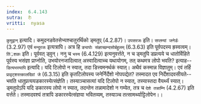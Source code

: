 ```yaml
---
index:  6.4.143
sutra:  टेः
vritti:  nyasa
---
```


`कुमुद्वान्` इत्यादि। कमुदनडवेतसेभ्यश्चातुरर्थिको ड्मतुप् (4.2.87)। `उपसरजः` इति। `सप्तम्यां जनेर्डः` (3.2.97) एवं `मन्दुरजः` इत्यत्रापि। अत्र हि `ङ्यापोः संज्ञाच्छन्दसोर्बहुलम्` (6.3.63) इति पूर्वपदस्य ह्रस्वत्वम्। `तिं्रशकः` इति। पूर्ववत् ड्वुन्। ननु च `भस्य` (6.4.129) इत्यनुवर्त्तते, न च ड्मतुपि डप्रत्यये च धातोर्विहिते पूर्वस्य भसंज्ञा प्राप्नोति, उभयोरनजादित्वात् अस्वादित्वाच्च यथायोगम्, तत् कथमत्र लोपो भवति? इत्याह--`डित्यभस्यापि` इत्यादि। यदि टिलोपो न स्यात्, तदा डित्त्वमनर्थकं स्यात्। अथैवं कस्मान्न विज्ञातुम्। एवं तर्हि `प्रावृट्शरत्कालदिवां जे` (6.3.15) इति कृतटिलोपस्य जनेर्निर्देशो नोपपद्येत? तस्मादत एव निर्देशादवसीयते--भवति धातुप्रत्ययडकारस्येत्संज्ञेति। तस्याञ्चासत्यां यदि टिलोपो न स्यात्, तस्यास्तदा वैयर्थ्यं स्यात्। ड्मतुपोऽपि यदि डकारस्य लोपो न स्यात्, तदन्तेन तन्नामादेशो न गम्येत, तत्र च `देशे तन्नाम्नि` (4.2.67) इति वर्त्तते। तस्मादवश्यं तत्रापि डकारस्येत्संज्ञया भवितव्यम्, तस्याञ्च तत्सामर्थ्याट्टिलोपेन।।

